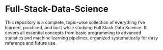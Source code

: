 # Full-Stack-Data-Science
This repository is a complete, topic-wise collection of everything I’ve learned, practiced, and built while studying Full Stack Data Science. It covers all essential concepts from basic programming to advanced statistics and machine learning pipelines, organized systematically for easy reference and future use.
